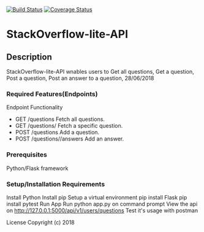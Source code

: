 [![Build Status](https://travis-ci.org/FaithOroone/StackOverflow-lite.svg?branch=challenge2)](https://travis-ci.org/FaithOroone/StackOverflow-lite)
[![Coverage Status](https://coveralls.io/repos/github/FaithOroone/StackOverflow-lite/badge.svg?branch=challenge2)](https://coveralls.io/github/FaithOroone/StackOverflow-lite?branch=challenge2)
# StackOverflow-lite-API

## Description
StackOverflow-lite-API wnables users to  Get all questions, Get a question,  Post a question,  Post an answer to a question, 28/06/2018

### Required Features(Endpoints)
Endpoint Functionality
* GET /questions Fetch all questions.
* GET /questions/<questionId> Fetch a specific question.
* POST /questions Add a question.
* POST /questions/<questionId>/answers Add an answer.

### Prerequisites
Python/Flask framework

### Setup/Installation Requirements
Install Python Install pip Setup a virtual environment pip install Flask pip install pytest Run App Run python app.py on command prompt View the api on http://127.0.0.1:5000/api/v1/users/questions Test it's usage with postman

License
Copyright (c) 2018
